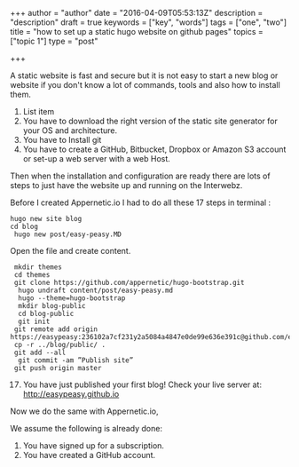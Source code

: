 +++
author = "author"
date = "2016-04-09T05:53:13Z"
description = "description"
draft = true
keywords = ["key", "words"]
tags = ["one", "two"]
title = "how to set up a static hugo website on github pages"
topics = ["topic 1"]
type = "post"

+++
A static website is fast and secure but it is not easy to start a new blog or website if you don't know a lot of commands, tools and also how to install them.

 1. List item
 2.  You have to download the right version of the static site generator for your OS and architecture.
 3.  You have to Install git
 4.  You have to create a GitHub, Bitbucket, Dropbox or Amazon S3 account or set-up a web server with a web Host.

Then when the installation and configuration are ready there are lots of steps to just have the website up and running on the Interwebz.

Before I created Appernetic.io I had to do all these 17 steps in terminal :

 ```
 hugo new site blog 
 cd blog
  hugo new post/easy-peasy.MD
 ```
Open the file and create content.

```
 mkdir themes 
 cd themes 
 git clone https://github.com/appernetic/hugo-bootstrap.git
  hugo undraft content/post/easy-peasy.md
  hugo --theme=hugo-bootstrap
  mkdir blog-public
  cd blog-public
  git init
 git remote add origin https://easypeasy:236102a7cf231y2a5084a4847e0de99e636e391c@github.com/easypeasy
 cp -r ../blog/public/ .
 git add --all
  git commit -am ”Publish site”
 git push origin master
```
17. You have just published your first blog! Check your live server at: http://easypeasy.github.io

Now we do the same with Appernetic.io,

We assume the following is already done:
1. You have signed up for a subscription.
2. You have created a GitHub account.
